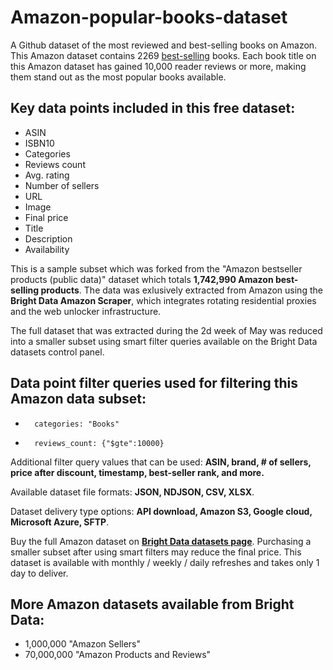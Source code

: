 # Amazon-popular-books-dataset
A Github dataset of the most reviewed and best-selling books on Amazon.
This Amazon dataset contains 2269 [best-selling](https://www.amazon.com/b/?ie=UTF8&node=16857165011&ref_=sv_b_3) books. Each book title on this Amazon dataset has gained 10,000 reader reviews or more, making them stand out as the most popular books available. 

<h2>Key data points included in this free dataset:</h2>

* ASIN
* ISBN10
* Categories
* Reviews count
* Avg. rating
* Number of sellers
* URL
* Image
* Final price
* Title
* Description
* Availability


This is a sample subset which was forked from the "Amazon bestseller products (public data)"
dataset which totals <b>1,742,990 Amazon best-selling products</b>. The data was exlusively extracted from Amazon using the <b>Bright Data Amazon Scraper</b>, which 
integrates 
rotating residential proxies and the web unlocker infrastructure. 


The full dataset that was extracted during the 2d week of May was reduced into a smaller subset using smart filter queries available on the Bright Data datasets 
control panel.

<h2>Data point filter queries used for filtering this Amazon data subset:</h2>


*   	categories: "Books"
*   	reviews_count: {"$gte":10000}

Additional filter query values that can be used: <b>ASIN, brand, # of sellers, price after discount, timestamp, best-seller rank, and more.</b>

Available dataset file formats: <b>JSON, NDJSON, CSV, XLSX</b>.

Dataset delivery type options: <b>API download, Amazon S3, Google cloud, Microsoft Azure, SFTP</b>.

Buy the full Amazon dataset on <b>[Bright Data datasets page](https://brightdata.com/products/datasets/amazon)</b>. Purchasing a smaller subset after using smart 
filters may reduce the final price. This dataset is available with monthly / weekly / daily refreshes and takes only 1 day to deliver.


<h2>More Amazon datasets available from Bright Data:</h2>

*   1,000,000 "Amazon Sellers" 
*   70,000,000 "Amazon Products and Reviews" 
